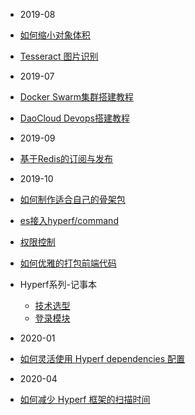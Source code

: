 - 2019-08
- [如何缩小对象体积](blogs/generate)
- [Tesseract 图片识别](blogs/tesseract)

- 2019-07
- [Docker Swarm集群搭建教程](blogs/docker-swarm)
- [DaoCloud Devops搭建教程](blogs/daocloud)

- 2019-09
- [基于Redis的订阅与发布](blogs/demo-redis-subscribe)

- 2019-10
- [如何制作适合自己的骨架包](blogs/create-skeketon)
- [es接入hyperf/command](blogs/easyswoole-command)
- [权限控制](blogs/auth-control)
- [如何优雅的打包前端代码](blogs/how-to-build-frontend-package)

- Hyperf系列-记事本
  - [技术选型](blogs/note-book/environment)
  - [登录模块](blogs/note-book/login)

- 2020-01
- [如何灵活使用 Hyperf dependencies 配置](blogs/how-to-use-dependencies)

- 2020-04
- [如何减少 Hyperf 框架的扫描时间](blogs/how-to-optimize-scan-time)